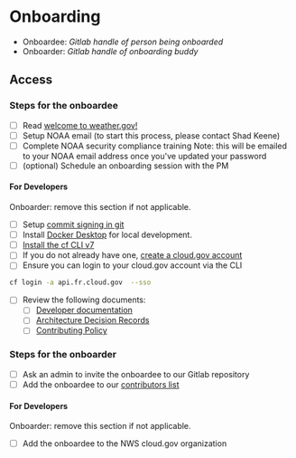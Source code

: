 # Onboarding

- Onboardee: _Gitlab handle of person being onboarded_
- Onboarder: _Gitlab handle of onboarding buddy_

## Access

### Steps for the onboardee

- [ ] Read [welcome to weather.gov!](https://docs.google.com/document/d/1JIagnghg3xYNm4zdr_BtxWOwmifUaxjSCeybsaoqExE/edit?tab=t.0#heading=h.2hifh0miaj5c)
- [ ] Setup NOAA email (to start this process, please contact Shad Keene)
- [ ] Complete NOAA security compliance training
  Note: this will be emailed to your NOAA email address once you've updated your password
- [ ] (optional) Schedule an onboarding session with the PM

#### For Developers

Onboarder: remove this section if not applicable.

- [ ] Setup [commit signing in git](https://github.com/weather-gov/weather.gov/blob/main/docs/dev/git-signing.md)
- [ ] Install [Docker Desktop](https://www.docker.com/products/docker-desktop/) for local development.
- [ ] [Install the cf CLI v7](https://docs.cloudfoundry.org/cf-cli/install-go-cli.html#pkg-mac)
- [ ] If you do not already have one, [create a cloud.gov account](https://cloud.gov/docs/getting-started/accounts/)
- [ ] Ensure you can login to your cloud.gov account via the CLI
```bash
cf login -a api.fr.cloud.gov  --sso
```
- [ ] Review the following documents:
  - [ ] [Developer documentation](https://github.com/weather-gov/weather.gov/blob/main/docs/dev/index.md)
  - [ ] [Architecture Decision Records](https://github.com/weather-gov/weather.gov/tree/main/docs/architecture/decisions)
  - [ ] [Contributing Policy](https://github.com/weather-gov/weather.gov/tree/main/CONTRIBUTING.md)

### Steps for the onboarder

- [ ] Ask an admin to invite the onboardee to our Gitlab repository
- [ ] Add the onboardee to our [contributors list](https://github.com/weather-gov/weather.gov/blob/main/package.json#L6)

#### For Developers

Onboarder: remove this section if not applicable.

- [ ] Add the onboardee to the NWS cloud.gov organization
